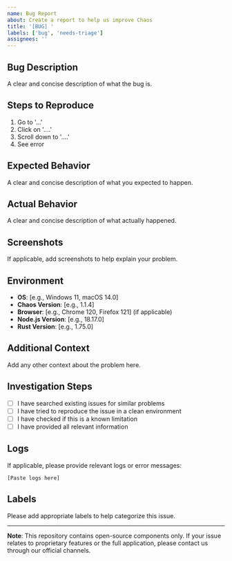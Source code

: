 ```yaml
---
name: Bug Report
about: Create a report to help us improve Chaos
title: '[BUG] '
labels: ['bug', 'needs-triage']
assignees: ''
---
```


## Bug Description
A clear and concise description of what the bug is.

## Steps to Reproduce
1. Go to '...'
2. Click on '....'
3. Scroll down to '....'
4. See error

## Expected Behavior
A clear and concise description of what you expected to happen.

## Actual Behavior
A clear and concise description of what actually happened.

## Screenshots
If applicable, add screenshots to help explain your problem.

## Environment
- **OS**: [e.g., Windows 11, macOS 14.0]
- **Chaos Version**: [e.g., 1.1.4]
- **Browser**: [e.g., Chrome 120, Firefox 121] (if applicable)
- **Node.js Version**: [e.g., 18.17.0]
- **Rust Version**: [e.g., 1.75.0]

## Additional Context
Add any other context about the problem here.

## Investigation Steps
- [ ] I have searched existing issues for similar problems
- [ ] I have tried to reproduce the issue in a clean environment
- [ ] I have checked if this is a known limitation
- [ ] I have provided all relevant information

## Logs
If applicable, please provide relevant logs or error messages:

```
[Paste logs here]
```

## Labels
Please add appropriate labels to help categorize this issue.

---

**Note**: This repository contains open-source components only. If your issue relates to proprietary features or the full application, please contact us through our official channels.
